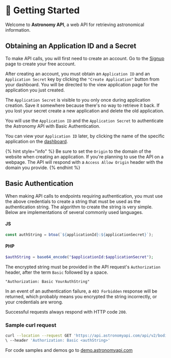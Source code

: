 # 🚀 Getting Started

Welcome to **Astronomy API**, a web API for retrieving astronomical information.

## Obtaining an Application ID and a Secret

To make API calls, you will first need to create an account. Go to the [Signup](http://astronomyapi.com/auth/signup) page to create your free account.

After creating an account, you must obtain an `Application ID` and an `Application Secret` key by clicking the `"Create Application"` button from your dashboard. You will be directed to the view application page for the application you just created.

The `Application Secret` is visible to you only once during application creation. Save it somewhere because there's no way to retrieve it back. If you lost your secret create a new application and delete the old application.

You will use the `Application ID` and the `Application Secret` to authenticate the Astronomy API with Basic Authentication.

You can view your `Application ID` later, by clicking the name of the specific application on the [dashboard](http://astronomyapi.com/dashboard).

{% hint style="info" %}
Be sure to set the `Origin` to the domain of the website when creating an application. If you're planning to use the API on a webpage. The API will respond with a `Access Allow Origin` header with the domain you provide.&#x20;
{% endhint %}

## Basic Authentication

When making API calls to endpoints requiring authentication, you must use the above credentials to create a string that must be used as the authentication string. The algorithm to create the string is very simple. Below are implementations of several commonly used languages.

#### JS

```typescript
const authString = btoa(`${applicationId}:${applicationSecret}`);
```

#### PHP

```php
$authString = base64_encode("$applicationId:$applicationSecret");
```

The encrypted string must be provided in the API request's `Authorization` header, after the term `Basic` followed by a space.

```markup
"Authorization: Basic YourAuthString"
```

In an event of an authentication failure, a `403 Forbidden` response will be returned, which probably means you encrypted the string incorrectly, or your credentials are wrong.

Successful requests always respond with HTTP code `200`.

### Sample curl request

```bash
curl --location --request GET 'https://api.astronomyapi.com/api/v2/bodies' 
\ --header 'Authorization: Basic <authString>' 
```

For code samples and demos go to [demo.astronomyapi.com](http://demo.astronomyapi.com)
